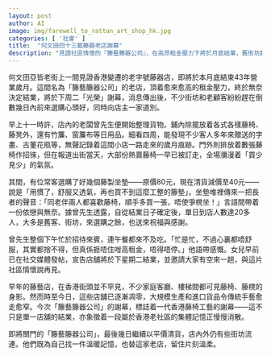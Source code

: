 ```yaml
---
layout: post
author: AI
image: img/farewell_to_rattan_art_shop_hk.jpg
categories: [ '社會' ]
title:  "何文田四十三載藤器老店謝幕"
description: "見證社區情懷的『籐藝籐器公司』，在高昂租金壓力下將於月底結業，舊街坊趕赴店內選購，店主感慨難捨，社區集體回憶隨之告別。"
---
```

何文田亞皆老街上一間見證香港變遷的老字號藤器店，即將於本月底結束43年營業歲月。這間名為「籐藝籐器公司」的老店，頂着愈來愈高的租金壓力，終於無奈決定結業，將於下周二「光榮」謝幕，消息傳出後，不少街坊和老顧客紛紛趕在倒數幾日內前來選購心頭好，同時向店主一家道別。

早上十一時許，店內的老闆曾先生便開始整理貨物。鋪內除擺放着各式各樣藤椅、藤凳外，還有竹簾、窗簾布等日用品。細看四周，能發現不少客人多年來贈送的字畫、古董花瓶等，無聲記錄着這間小店一路走來的歲月痕跡。門外則排放着數張藤椅作招徠，但在報道出街當天，大部份熱賣藤椅一早已被訂走，全場瀰漫着「買少見少」的氣氛。

其間，有位常客選購了好幾個藤製坐墊——原價80元，現在清貨減價至40元——說是「用慣了，舒服又透氣，再也買不到這麼工整的籐墊」。坐墊堆裡傳來一把長者的聲音：「同老伴兩人都喜歡藤椅，順手多買一張，唔使爭櫈坐！」言語間帶着一份依戀與無奈。據曾先生透露，自從結業日子確定後，單日到店人數達20多人，大多是舊客、街坊，來選購之餘，也送來祝福與感謝。

曾先生整個下午忙於招待來賓，連午餐都來不及吃。「忙是忙，不過心裏都唔舒服，其實都捨不得，但真係捱唔住咁高租金，唔得唔停。」他語帶感慨。女兒早前已在社交媒體發帖，宣告店舖將於下星期二結業，並邀請大家有空來一趟，與這片社區情懷說再見。

早年的藤藝店，在香港街頭並不罕見，不少家庭客廳、樓梯間都可見藤椅、藤櫈的身影。然而時至今日，這些店舖已逐漸凋零，大規模生產和進口貨品令傳統手藝愈走愈窄。今次「籐藝籐器公司」的謝幕，標誌着一代香港藤椅工藝的謝幕——這不只是單一店舖的結業，亦象徵着一段屬於香港老社區的集體記憶正慢慢消散。

即將關門的「籐藝籐器公司」，最後幾日繼續以平價清貨，店內外仍有些街坊流連。他們既為自己找一件溫暖記憶，也替這家老店，留住片刻溫柔。